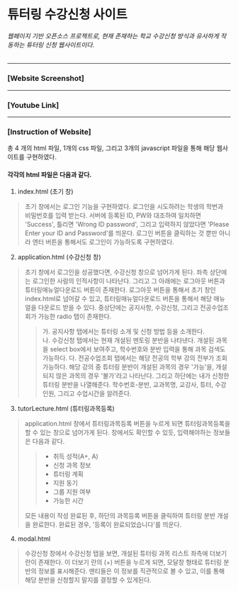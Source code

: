 # 튜터링 수강신청 사이트

###### 웹페이지 기반 오픈소스 프로젝트로, 현재 존재하는 학교 수강신청 방식과 유사하게 작동하는 튜터링 신청 웹사이트이다.
------------
### [Website Screenshot]

------------
### [Youtube Link]

------------
### [Instruction of Website]
총 4 개의 html 파일, 1개의 css 파일, 그리고 3개의 javascript 파일을 통해 해당 웹사이트를 구현하였다.

#### 각각의 html 파일은 다음과 같다.
1. index.html (초기 창)
> 초기 창에서는 로그인 기능을 구현하였다. 로그인을 시도하려는 학생의 학번과 비밀번호를 입력 받는다.
> 서버에 등록된 ID, PW와 대조하여 일치하면 'Success', 틀리면 'Wrong ID password', 그리고 입력하지 않았다면 'Please Enter your ID and Password'를 띄운다.
> 로그인 버튼을 클릭하는 것 뿐만 아니라 엔터 버튼을 통해서도 로그인이 가능하도록 구현하였다.
2. application.html (수강신청 창)
> 초기 창에서 로그인을 성공했다면, 수강신청 창으로 넘어가게 된다. 좌측 상단에는 로그인한 사람의 인적사항이 나타난다.
> 그리고 그 아래에는 로그아웃 버튼과 튜터링매뉴얼다운로드 버튼이 존재한다.
> 로그아웃 버튼을 통해서 초기 창인 index.html로 넘어갈 수 있고, 튜터링매뉴얼다운로드 버튼을 통해서 해당 매뉴얼을 다운로드 받을 수 있다.
> 중상단에는 공지사항, 수강신청, 그리고 전공수업조회가 가능한 radio 탭이 존재한다.
>   > 가. 공지사항 탭에서는 튜터링 소개 및 신청 방법 등을 소개한다.  
>   > 나. 수강신청 탭에서는 현재 개설된 멘토링 분반을 나타낸다. 개설된 과목을 select box에서 보여주고, 학수번호와 분반 입력을 통해 과목 검색도 가능하다.
>   > 다. 전공수업조회 탭에서는 해당 전공의 학부 강의 전부가 조회 가능하다. 해당 강의 중 튜터링 분반이 개설된 과목의 경우 '가능'을, 개설되지 않은 과목의 경우 '불가'라고 나타난다.
> 그리고 하단에는 내가 신청한 튜터링 분반을 나열해준다.
> 학수번호-분반, 교과목명, 교강사, 튜터, 수강인원, 그리고 수업시간을 알려준다.
3. tutorLecture.html (튜터링과목등록)
> application.html 창에서 튜터링과목등록 버튼을 누르게 되면 튜터링과목등록을 할 수 있는 창으로 넘어가게 된다.
> 창에서도 확인할 수 있듯, 입력해야하는 정보들은 다음과 같다.
>   > * 취득 성적(A+, A)  
>   > * 신청 과목 정보  
>   > * 튜터링 계획  
>   > * 지원 동기  
>   > * 그룹 지원 여부  
>   > * 가능한 시간
> 
> 모든 내용이 작성 완료된 후, 하단의 과목등록 버튼을 클릭하여 튜터링 분반 개설을 완료한다. 완료된 경우, '등록이 완료되었습니다'를 띄운다.
4. modal.html
> 수강신청 창에서 수강신청 탭을 보면, 개설된 튜터링 과목 리스트 좌측에 더보기 란이 존재한다.
> 이 더보기 란의 (+) 버튼을 누르게 되면, 모달창 형태로 튜터링 분반의 정보를 표시해준다.
> 멘티들은 이 정보를 직관적으로 볼 수 있고, 이를 통해 해당 분반을 신청할지 말지를 결정할 수 있게된다.
